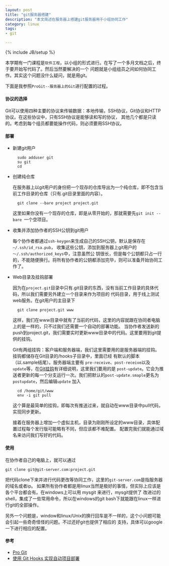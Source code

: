 ```yaml
---
layout: post
title: "git服务器搭建"
description: "本文简述在服务器上搭建git服务器用于小组协同工作"
category: linux
tags:
- git

---
```

{% include JB/setup %}

本学期有一门课程是`软件工程`，以小组的形式进行。在写了一个多月文档之后，终于要开始写代码了。然后当然要解决的一个
问题就是小组组员之间如何协同工作。其实这个问题没什么疑问，就是用git。

下面是我参照`ProGit--服务器上的Git`进行配置的过程。

#### 协议的选择
Git可以使用四种主要的协议来传输数据：本地传输，SSH协议，Git协议和HTTP协议。在这些协议中，只有SSH协议是能够读和写的协议，
其他几个都是只读的。考虑到每个组员都要能操作代码，则必须要用SSH协议。

#### 部署
- 新建git用户
	
		sudo adduser git
		su git
		cd 

- 创建纯仓库

	在服务器上以git用户的身份把一个现存的仓库导出为一个纯仓库，即不包含当前工作目录的仓库（只有.git目录里面的内容）。

		git clone --bare project project.git

	这里如果你没有一个现存的仓库，即是从零开始的，那就需要先`git init --bare `一个空项目。

- 收集并添加协作者的SSH公钥到git用户

	每个协作者都通过`ssh-keygen`来生成自己的SSH公钥，默认是保存在`~/.ssh/id_rsa.pub`，
	收集这些公钥，添加到服务器上git用户的`～/.ssh/authorized_keys`中，注意虽然公
	钥很长，但是每个公钥都只占一行的，不能随便换行。将所有协作者的公钥都添加完毕，则可以准备开始协同工作了。

- Web目录及挂钩部署
	
	因为在`project.git`目录中只有.git目录的东西，没有当前工作目录的具体代码，所以我们需要另外建立一个目录来作为项目的
	代码目录，用于线上测试web服务。在git用户的主目录下

		git clone project.git www

	这样，我们在www目录中就有了当前的代码，这里的内容就跟在协同者电脑上的是一样的，只不过我们还需要一个自动的部署功能。
	当协作者发送新的push到project.git，我们需要实时更新www目录中的代码。这里要用到git提供的挂钩。
	
	Git有两组挂钩：客户端和服务器端，我们这里需要用的是服务器端的挂钩。挂钩都储存在Git目录的/hooks子目录中，里面已经
	有默认的脚本（以.sample结尾）。服务器端主要有 `pre-receive`、`post-receive`以及`update`等，在[Git挂钩](http://git-scm.com/book/zh/%E8%87%AA%E5%AE%9A%E4%B9%89-Git-Git%E6%8C%82%E9%92%A9)有详细说明，这里我们要用的是
	`post-update`。它会为推送者更新的每一个分支运行一次。我们把默认的`post-update.smaple`更名为`postupdate`，然后编辑`update`
	加入

		cd /home/git/www
		env -i git pull

	这个算是最简单的挂钩，即每次有推送过来，就自动在www目录中pull代码，实现同步更新。

	接着在服务器上增加一个虚拟主机，目录为刚刚所设定的www目录，具体配置过程每个发行版可能略有不同，但应该都不难配置。
	配置完我们就能通过域名来访问我们写好的代码。

#### 使用
在协作者自己的电脑上，就可以通过
	
	git clone git@git-server.com:project.git 

把代码clone下来并进行代码更改等协同工作，这里的`git-server.com`是指服务器的域名或者ip。
如果所有协作者都是用linux当然是极好的事情，但实际上应该是各个平台都会有。在windows上可以用 mysgit 来进行，mysgit提供了
改进过的shell，集成了一些常用命令，所以在windows的git bash下就能跟在linux一样进行git的全部操作。

另外一个问题是，window和linux/Unix的换行回车是不一样的，这个小问题可能会引起一些奇奇怪怪的问题。不过还好git也提供了相应的
支持，具体可以google一下进行相应的配置。

#### 参考
- [Pro Git](http://git-scm.com/book/zh)
- [使用 Git Hooks 实现自动项目部署](http://icyleaf.com/2012/03/apps-auto-deploy-with-git) 
